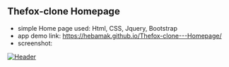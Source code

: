 ## Thefox-clone Homepage
* simple Home page used: Html, CSS, Jquery, Bootstrap
* app demo link: https://hebamak.github.io/Thefox-clone---Homepage/
* screenshot: 

[![Header](https://res.cloudinary.com/hapiii/image/upload//c_scale,h_900,w_800/v1677685550/general-projects/l4gr1wphd7y7mr3tg701.png)](https://some-url.dev/)
